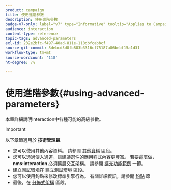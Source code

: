 ```yaml
---
product: campaign
title: 使用進階參數
description: 使用進階參數
badge-v7-only: label="v7" type="Informative" tooltip="Applies to Campaign Classic v7 only"
audience: interaction
content-type: reference
topic-tags: advanced-parameters
exl-id: 232e2bfc-f497-40ad-811e-118dbfcabbcf
source-git-commit: 8debcd3d8fb883b3316cf75187a86bebf15a1d31
workflow-type: tm+mt
source-wordcount: '118'
ht-degree: 7%

---
```


# 使用進階參數{#using-advanced-parameters}



本章詳細說明Interaction中各種可能的高級參數。

>[!IMPORTANT]
>
>以下章節適用於 **技術管理員**.

* 您可以使用其他內容資料。 請參閱 [其他資料](../../interaction/using/additional-data.md) 區段。
* 您可以透過傳入通道，讓建議選件的應用程式內容更豐富。 若要這麼做， **nms:interaction** 必須擴展交互架構。 請參閱 [擴充功能範例](../../interaction/using/extension-example.md) 一節。
* 建立測試環境在 [建立測試環境](../../interaction/using/creating-a-test-environment.md) 區段。
* 您可以使用鈎點來修改標準引擎行為。 有關詳細資訊，請參閱 [鈎點](../../interaction/using/hooks.md) 節
* 最後，在 [分佈式架構](../../interaction/using/distributed-architectures.md) 區段。
